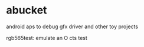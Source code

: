 abucket
=======

android aps to debug gfx driver and other toy projects

rgb565test: emulate an O cts test
